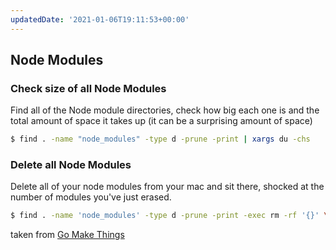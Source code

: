 ```yaml
---
updatedDate: '2021-01-06T19:11:53+00:00'
---
```

## Node Modules

### Check size of all Node Modules

Find all of the Node module directories, check how big each one is and the total amount of space it takes up (it can be a surprising amount of space)

```bash
$ find . -name "node_modules" -type d -prune -print | xargs du -chs
```

### Delete all Node Modules

Delete all of your node modules from your mac and sit there, shocked at the number of modules you've just erased.

```bash
$ find . -name 'node_modules' -type d -prune -print -exec rm -rf '{}' \;
```

taken from [Go Make Things](https://gomakethings.com/how-to-delete-all-node_modules-directories-from-your-computer/)

